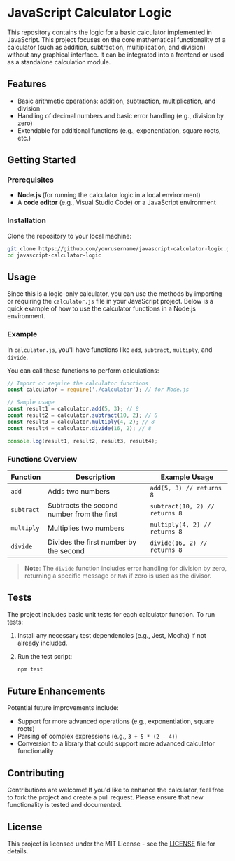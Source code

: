 # JavaScript Calculator Logic

This repository contains the logic for a basic calculator implemented in JavaScript. This project focuses on the core mathematical functionality of a calculator (such as addition, subtraction, multiplication, and division) without any graphical interface. It can be integrated into a frontend or used as a standalone calculation module.

## Features

- Basic arithmetic operations: addition, subtraction, multiplication, and division
- Handling of decimal numbers and basic error handling (e.g., division by zero)
- Extendable for additional functions (e.g., exponentiation, square roots, etc.)

## Getting Started

### Prerequisites

- **Node.js** (for running the calculator logic in a local environment)
- A **code editor** (e.g., Visual Studio Code) or a JavaScript environment

### Installation

Clone the repository to your local machine:

```bash
git clone https://github.com/yourusername/javascript-calculator-logic.git
cd javascript-calculator-logic
```
## Usage

Since this is a logic-only calculator, you can use the methods by importing or requiring the `calculator.js` file in your JavaScript project. Below is a quick example of how to use the calculator functions in a Node.js environment.

### Example

In `calculator.js`, you'll have functions like `add`, `subtract`, `multiply`, and `divide`.

You can call these functions to perform calculations:

```javascript
// Import or require the calculator functions
const calculator = require('./calculator'); // for Node.js

// Sample usage
const result1 = calculator.add(5, 3); // 8
const result2 = calculator.subtract(10, 2); // 8
const result3 = calculator.multiply(4, 2); // 8
const result4 = calculator.divide(16, 2); // 8

console.log(result1, result2, result3, result4);
```

### Functions Overview

| Function   | Description                                | Example Usage                    |
|------------|-------------------------------------------|----------------------------------|
| `add`      | Adds two numbers                          | `add(5, 3) // returns 8`         |
| `subtract` | Subtracts the second number from the first | `subtract(10, 2) // returns 8`   |
| `multiply` | Multiplies two numbers                    | `multiply(4, 2) // returns 8`    |
| `divide`   | Divides the first number by the second    | `divide(16, 2) // returns 8`     |

> **Note**: The `divide` function includes error handling for division by zero, returning a specific message or `NaN` if zero is used as the divisor.

## Tests

The project includes basic unit tests for each calculator function. To run tests:

1. Install any necessary test dependencies (e.g., Jest, Mocha) if not already included.
2. Run the test script:

    ```bash
    npm test
    ```

## Future Enhancements

Potential future improvements include:

- Support for more advanced operations (e.g., exponentiation, square roots)
- Parsing of complex expressions (e.g., `3 + 5 * (2 - 4)`)
- Conversion to a library that could support more advanced calculator functionality

## Contributing

Contributions are welcome! If you'd like to enhance the calculator, feel free to fork the project and create a pull request. Please ensure that new functionality is tested and documented.

## License

This project is licensed under the MIT License - see the [LICENSE](LICENSE) file for details.
